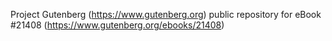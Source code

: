Project Gutenberg (https://www.gutenberg.org) public repository for eBook #21408 (https://www.gutenberg.org/ebooks/21408)
